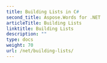 ```yaml
---
title: Building Lists in C#
second_title: Aspose.Words for .NET
articleTitle: Building Lists
linktitle: Building Lists
description: ""
type: docs
weight: 70
url: /net/building-lists/
---
```


